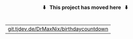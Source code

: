 <h3 align="center">⬇️&nbsp;&nbsp;&nbsp;This project has moved here&nbsp;&nbsp;&nbsp;⬇️</h3>
<h1><table align="center"><tr><td><a href="https://git.tjdev.de/DrMaxNix/birthdaycountdown">git.tjdev.de/DrMaxNix/birthdaycountdown</a></td></tr></table></h1>
<br />
